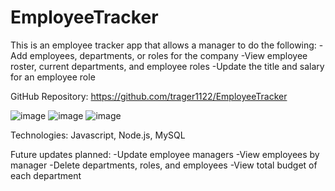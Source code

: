 # EmployeeTracker

This is an employee tracker app that allows a manager to do the following:
    -Add employees, departments, or roles for the company
    -View employee roster, current departments, and employee roles
    -Update the title and salary for an employee role

GitHub Repository: https://github.com/trager1122/EmployeeTracker

![image](https://user-images.githubusercontent.com/69808653/101064112-a1f1a480-3561-11eb-83e4-271ad9049e4c.png)
![image](https://user-images.githubusercontent.com/69808653/101064698-4b389a80-3562-11eb-9281-73eaf6bef488.png)
![image](https://user-images.githubusercontent.com/69808653/101065090-b97d5d00-3562-11eb-8d2e-0183fd3a31d8.png)

Technologies: Javascript, Node.js, MySQL

Future updates planned:
    -Update employee managers
    -View employees by manager
    -Delete departments, roles, and employees
    -View total budget of each department
